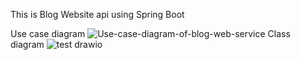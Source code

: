 This is Blog Website api using Spring Boot

Use case diagram
![Use-case-diagram-of-blog-web-service](https://github.com/lthaibinh/blog-web-spring-boot/assets/81436585/7d8ee675-f345-48a1-aa4c-3772dfaaf2bd)
Class diagram
![test drawio](https://github.com/lthaibinh/blog-web-spring-boot/assets/81436585/a6b6e6dd-2e26-45e1-b90c-5606ff431671)
